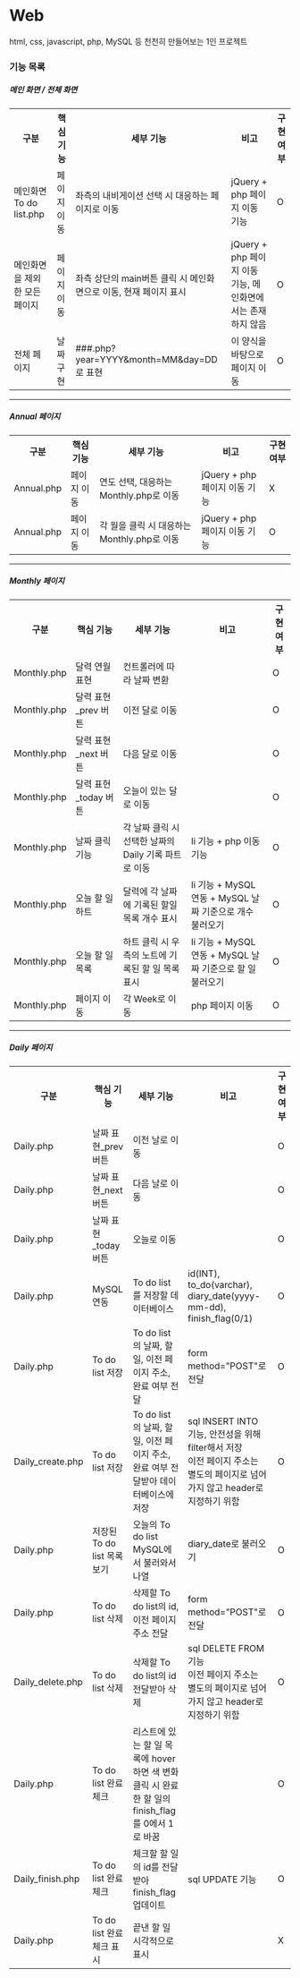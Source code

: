 # Web
html, css, javascript, php, MySQL 등 천천히 만들어보는 1인 프로젝트

<h3>기능 목록</h3>

<h5>메인 화면 / 전체 화면</h5>
<table>
    <tr>
        <th>구분</th>
        <th>핵심 기능</th>
        <th>세부 기능</th>
        <th>비고</th>
        <th>구현 여부</th>
    </tr>
    <tr>
        <td>메인화면 To do list.php</td>
        <td>페이지 이동</td>
        <td>좌측의 내비게이션 선택 시 대응하는 페이지로 이동</td>
        <td>jQuery + php 페이지 이동 기능</td>
        <td>O</td>
    </tr>
    <tr>
        <td>메인화면을 제외한 모든 페이지</td>
        <td>페이지 이동</td>
        <td>좌측 상단의 main버튼 클릭 시 메인화면으로 이동, 현재 페이지 표시</td>
        <td>jQuery + php 페이지 이동 기능, 메인화면에서는 존재하지 않음</td>
        <td>O</td>
    </tr>
    <tr>
        <td>전체 페이지</td>
        <td>날짜 구현</td>
        <td>###.php?year=YYYY&month=MM&day=DD로 표현</td>
        <td>이 양식을 바탕으로 페이지 이동</td>
        <td>O</td>
    </tr>
</table>
<hr>
<h5>Annual 페이지</h5>
<table>
    <tr>
        <th>구분</th>
        <th>핵심 기능</th>
        <th>세부 기능</th>
        <th>비고</th>
        <th>구현 여부</th>
    </tr>
    <tr>
        <td>Annual.php</td>
        <td>페이지 이동</td>
        <td>연도 선택, 대응하는 Monthly.php로 이동</td>
        <td>jQuery + php 페이지 이동 기능</td>
        <td>X</td>
    </tr>
    <tr>
        <td>Annual.php</td>
        <td>페이지 이동</td>
        <td>각 월을 클릭 시 대응하는 Monthly.php로 이동</td>
        <td>jQuery + php 페이지 이동 기능</td>
        <td>O</td>
    </tr>
</table>
<hr>
<h5>Monthly 페이지</h5>
<table>
    <tr>
        <th>구분</th>
        <th>핵심 기능</th>
        <th>세부 기능</th>
        <th>비고</th>
        <th>구현 여부</th>
    </tr>
    <tr>
        <td>Monthly.php</td>
        <td>달력 연월 표현</td>
        <td>컨트롤러에 따라 날짜 변환</td>
        <td></td>
        <td>O</td>
    </tr>
    <tr>
        <td>Monthly.php</td>
        <td>달력 표현_prev 버튼</td>
        <td>이전 달로 이동</td>
        <td></td>
        <td>O</td>
    </tr>
    <tr>
        <td>Monthly.php</td>
        <td>달력 표현_next 버튼</td>
        <td>다음 달로 이동</td>
        <td></td>
        <td>O</td>
    </tr>
    <tr>
        <td>Monthly.php</td>
        <td>달력 표현_today 버튼</td>
        <td>오늘이 있는 달로 이동</td>
        <td></td>
        <td>O</td>
    </tr>
    <tr>
        <td>Monthly.php</td>
        <td>날짜 클릭 기능</td>
        <td>각 날짜 클릭 시 선택한 날짜의 Daily 기록 파트로 이동</td>
        <td>li 기능 + php 이동 기능</td>
        <td>O</td>
    </tr>
    <tr>
        <td>Monthly.php</td>
        <td>오늘 할 일 하트</td>
        <td>달력에 각 날짜에 기록된 할일 목록 개수 표시</td>
        <td>li 기능 + MySQL 연동 + MySQL 날짜 기준으로 개수 불러오기</td>
        <td>O</td>
    </tr>
    <tr>
        <td>Monthly.php</td>
        <td>오늘 할 일 목록</td>
        <td>하트 클릭 시 우측의 노트에 기록된 할 일 목록 표시</td>
        <td>li 기능 + MySQL 연동 + MySQL 날짜 기준으로 할 일 불러오기</td>
        <td>O</td>
    </tr>
    <tr>
        <td>Monthly.php</td>
        <td>페이지 이동</td>
        <td>각 Week로 이동</td>
        <td>php 페이지 이동</td>
        <td>O</td>
    </tr>
</table> 
<hr>
<h5>Daily 페이지</h5>
<table>
    <tr>
        <th>구분</th>
        <th>핵심 기능</th>
        <th>세부 기능</th>
        <th>비고</th>
        <th>구현 여부</th>
    </tr>
    <tr>
        <td>Daily.php</td>
        <td>날짜 표현_prev 버튼</td>
        <td>이전 날로 이동</td>
        <td></td>
        <td>O</td>
    </tr>
    <tr>
        <td>Daily.php</td>
        <td>날짜 표현_next 버튼</td>
        <td>다음 날로 이동</td>
        <td></td>
        <td>O</td>
    </tr>
    <tr>
        <td>Daily.php</td>
        <td>날짜 표현_today 버튼</td>
        <td>오늘로 이동</td>
        <td></td>
        <td>O</td>
    </tr>
    <tr>
        <td>Daily.php</td>
        <td>MySQL 연동</td>
        <td>To do list를 저장할 데이터베이스</td>
        <td>id(INT), to_do(varchar), diary_date(yyyy-mm-dd), finish_flag(0/1)</td>
        <td>O</td>
    </tr>
    <tr>
        <td>Daily.php</td>
        <td>To do list 저장</td>
        <td>To do list의 날짜, 할 일, 이전 페이지 주소, 완료 여부 전달</td>
        <td>form method="POST"로 전달</td>
        <td>O</td>
    </tr>
    <tr>
        <td>Daily_create.php</td>
        <td>To do list 저장</td>
        <td>To do list의 날짜, 할 일, 이전 페이지 주소, 완료 여부 전달받아 데이터베이스에 저장</td>
        <td>sql INSERT INTO 기능, 안전성을 위해 filter해서 저장<br>
            이전 페이지 주소는 별도의 페이지로 넘어가지 않고 header로 지정하기 위함</td>
        <td>O</td>
    </tr>
    <tr>
        <td>Daily.php</td>
        <td>저장된 To do list 목록 보기</td>
        <td>오늘의 To do list MySQL에서 불러와서 나열</td>
        <td>diary_date로 불러오기</td>
        <td>O</td>
    </tr>
    <tr>
        <td>Daily.php</td>
        <td>To do list 삭제</td>
        <td>삭제할 To do list의 id, 이전 페이지 주소 전달</td>
        <td>form method="POST"로 전달</td>
        <td>O</td>
    </tr>
    <tr>
        <td>Daily_delete.php</td>
        <td>To do list 삭제</td>
        <td>삭제할 To do list의 id 전달받아 삭제</td>
        <td>sql DELETE FROM 기능<br>이전 페이지 주소는 별도의 페이지로 넘어가지 않고 header로 지정하기 위함</td>
        <td>O</td>
    </tr>
    <tr>
        <td>Daily.php</td>
        <td>To do list 완료 체크</td>
        <td>리스트에 있는 할 일 목록에 hover하면 색 변화<br>클릭 시 완료한 할 일의 finish_flag를 0에서 1로 바꿈</td>
        <td></td>
        <td>O</td>
    </tr>
    <tr>
        <td>Daily_finish.php</td>
        <td>To do list 완료 체크</td>
        <td>체크할 할 일의 id를 전달받아 finish_flag 업데이트</td>
        <td>sql UPDATE 기능</td>
        <td>O</td>
    </tr>
    <tr>
        <td>Daily.php</td>
        <td>To do list 완료 체크 표시</td>
        <td>끝낸 할 일 시각적으로 표시</td>
        <td></td>
        <td>X</td>
    </tr>
    
    
    
</table>